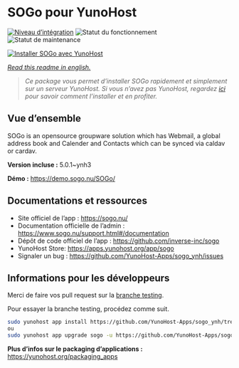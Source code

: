 <!--
N.B.: This README was automatically generated by https://github.com/YunoHost/apps/tree/master/tools/README-generator
It shall NOT be edited by hand.
-->

# SOGo pour YunoHost

[![Niveau d’intégration](https://dash.yunohost.org/integration/sogo.svg)](https://dash.yunohost.org/appci/app/sogo) ![Statut du fonctionnement](https://ci-apps.yunohost.org/ci/badges/sogo.status.svg) ![Statut de maintenance](https://ci-apps.yunohost.org/ci/badges/sogo.maintain.svg)

[![Installer SOGo avec YunoHost](https://install-app.yunohost.org/install-with-yunohost.svg)](https://install-app.yunohost.org/?app=sogo)

*[Read this readme in english.](./README.md)*

> *Ce package vous permet d’installer SOGo rapidement et simplement sur un serveur YunoHost.
Si vous n’avez pas YunoHost, regardez [ici](https://yunohost.org/#/install) pour savoir comment l’installer et en profiter.*

## Vue d’ensemble

SOGo is an opensource groupware solution which has Webmail, a global address book and Calender and Contacts which can be synced via caldav or cardav.


**Version incluse :** 5.0.1~ynh3

**Démo :** https://demo.sogo.nu/SOGo/
## Documentations et ressources

* Site officiel de l’app : <https://sogo.nu/>
* Documentation officielle de l’admin : <https://www.sogo.nu/support.html#/documentation>
* Dépôt de code officiel de l’app : <https://github.com/inverse-inc/sogo>
* YunoHost Store: <https://apps.yunohost.org/app/sogo>
* Signaler un bug : <https://github.com/YunoHost-Apps/sogo_ynh/issues>

## Informations pour les développeurs

Merci de faire vos pull request sur la [branche testing](https://github.com/YunoHost-Apps/sogo_ynh/tree/testing).

Pour essayer la branche testing, procédez comme suit.

``` bash
sudo yunohost app install https://github.com/YunoHost-Apps/sogo_ynh/tree/testing --debug
ou
sudo yunohost app upgrade sogo -u https://github.com/YunoHost-Apps/sogo_ynh/tree/testing --debug
```

**Plus d’infos sur le packaging d’applications :** <https://yunohost.org/packaging_apps>